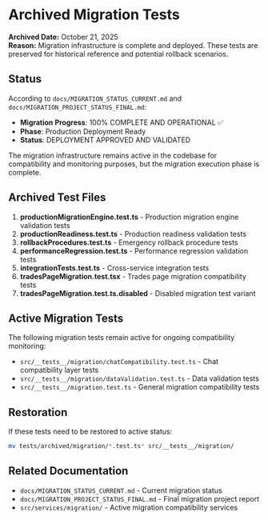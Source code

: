 # Archived Migration Tests

**Archived Date:** October 21, 2025  
**Reason:** Migration infrastructure is complete and deployed. These tests are preserved for historical reference and potential rollback scenarios.

## Status

According to `docs/MIGRATION_STATUS_CURRENT.md` and `docs/MIGRATION_PROJECT_STATUS_FINAL.md`:
- **Migration Progress**: 100% COMPLETE AND OPERATIONAL ✅
- **Phase**: Production Deployment Ready
- **Status**: DEPLOYMENT APPROVED AND VALIDATED

The migration infrastructure remains active in the codebase for compatibility and monitoring purposes, but the migration execution phase is complete.

## Archived Test Files

1. **productionMigrationEngine.test.ts** - Production migration engine validation tests
2. **productionReadiness.test.ts** - Production readiness validation tests
3. **rollbackProcedures.test.ts** - Emergency rollback procedure tests
4. **performanceRegression.test.ts** - Performance regression validation tests
5. **integrationTests.test.ts** - Cross-service integration tests
6. **tradesPageMigration.test.tsx** - Trades page migration compatibility tests
7. **tradesPageMigration.test.ts.disabled** - Disabled migration test variant

## Active Migration Tests

The following migration tests remain active for ongoing compatibility monitoring:
- `src/__tests__/migration/chatCompatibility.test.ts` - Chat compatibility layer tests
- `src/__tests__/migration/dataValidation.test.ts` - Data validation tests
- `src/__tests__/migration.test.ts` - General migration compatibility tests

## Restoration

If these tests need to be restored to active status:
```bash
mv tests/archived/migration/*.test.ts* src/__tests__/migration/
```

## Related Documentation

- `docs/MIGRATION_STATUS_CURRENT.md` - Current migration status
- `docs/MIGRATION_PROJECT_STATUS_FINAL.md` - Final migration project report
- `src/services/migration/` - Active migration compatibility services

